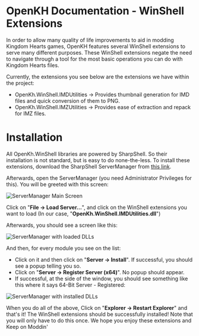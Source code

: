 # OpenKH Documentation - WinShell Extensions

In order to allow many quality of life improvements to aid in modding Kingdom Hearts games, OpenKH features several WinShell extensions to serve many different purposes.
These WinShell extensions negate the need to navigate through a tool for the most basic operations you can do with Kingdom Hearts files.

Currently, the extensions you see below are the extensions we have within the project:
- OpenKh.WinShell.IMDUtilities -> Provides thumbnail generation for IMD files and quick conversion of them to PNG.
- OpenKh.WinShell.IMZUtilities -> Provides ease of extraction and repack for IMZ files.

# Installation

All OpenKh.WinShell libraries are powered by SharpShell. So their installation is not standard, but is easy to do none-the-less. 
To install these extensions, download the SharpShell ServerManager from [this link](https://github.com/dwmkerr/sharpshell/releases).

Afterwards, open the ServerManager (you need Administrator Privileges for this). You will be greeted with this screen:

![ServerManager Main Screen](https://i.imgur.com/VpByIAO.png)

Click on "**File -> Load Server...**", and click on the WinShell extensions you want to load (In our case, "**OpenKh.WinShell.IMDUtilities.dll**")

Afterwards, you should see a screen like this:

![ServerManager with loaded DLLs](https://i.imgur.com/MkNKRfN.png)

And then, for every module you see on the list:

- Click on it and then click on "**Server -> Install**". If successful, you should see a popup telling you so.
- Click on "**Server -> Register Server (x64)**". No popup should appear.
- If successful, at the side of the window, you should see something like this where it says 64-Bit Server - Registered:

![ServerManager with installed DLLs](https://i.imgur.com/vtm04uL.png)

When you do all of the above, Click on "**Explorer -> Restart Explorer**" and that's it! The WinShell extensions should be successfully installed!
Note that you will only have to do this once. We hope you enjoy these extensions and Keep on Moddin'
